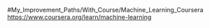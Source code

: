 #My_Improvement_Paths/With_Course/Machine_Learning_Coursera
https://www.coursera.org/learn/machine-learning